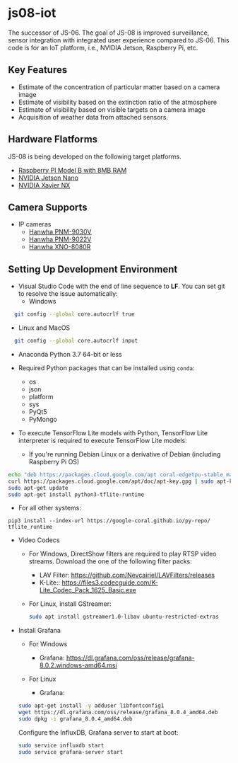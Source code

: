 # js08-iot
The successor of JS-06. The goal of JS-08 is improved surveillance, sensor integration with integrated user experience compared to JS-06. This code is for an IoT platform, i.e., NVIDIA Jetson, Raspberry Pi, etc.

## Key Features
- Estimate of the concentration of particular matter based on a camera image
- Estimate of visibility based on the extinction ratio of the atmosphere
- Estimate of visibility based on visible targets on a camera image
- Acquisition of weather data from attached sensors.

## Hardware Flatforms
JS-08 is being developed on the following target platforms.
- [Raspberry PI Model B with 8MB RAM](https://www.raspberrypi.org/products/raspberry-pi-4-model-b/)
- [NVIDIA Jetson Nano](https://developer.nvidia.com/embedded/jetson-nano-developer-kit)
- [NVIDIA Xavier NX](https://developer.nvidia.com/embedded/jetson-xavier-nx-devkit)

## Camera Supports
- IP cameras
  - [Hanwha PNM-9030V](https://www.hanwha-security.com/en/products/camera/network/multi-sensor/PNM-9030V/overview/)
  - [Hanwha PNM-9022V](https://www.hanwha-security.com/en/products/camera/network/multi-sensor/PNM-9022V/overview/)
  - [Hanwha XNO-8080R](https://www.hanwha-security.com/en/products/camera/network/bullet/XNO-8080R/overview/)

## Setting Up Development Environment
- Visual Studio Code with the end of line sequence to **LF**. You can set git to resolve the issue automatically:
  - Windows
```bash
  git config --global core.autocrlf true
```
  - Linux and MacOS
```bash
  git config --global core.autocrlf input
```

- Anaconda Python 3.7 64-bit or less

- Required Python packages that can be installed using `conda`:
  - os
  - json
  - platform
  - sys
  - PyQt5
  - PyMongo

- To execute TensorFlow Lite models with Python, TensorFlow Lite interpreter is required to execute TensorFlow Lite models:
  - If you're running Debian Linux or a derivative of Debian (including Raspberry Pi OS)
```bash
echo "deb https://packages.cloud.google.com/apt coral-edgetpu-stable main" | sudo tee /etc/apt/sources.list.d/coral-edgetpu.list
curl https://packages.cloud.google.com/apt/doc/apt-key.gpg | sudo apt-key add -
sudo apt-get update
sudo apt-get install python3-tflite-runtime
```
  - For all other systems:
```shell
pip3 install --index-url https://google-coral.github.io/py-repo/ tflite_runtime
```

- Video Codecs
  - For Windows, DirectShow filters are required to play RTSP video streams. Download the one of the following filter packs:
    - LAV Filter: https://github.com/Nevcairiel/LAVFilters/releases
    - K-Lite:: https://files3.codecguide.com/K-Lite_Codec_Pack_1625_Basic.exe

  - For Linux, install GStreamer: 
    ```bash
    sudo apt install gstreamer1.0-libav ubuntu-restricted-extras
    ```

- Install Grafana
  - For Windows
    - Grafana: https://dl.grafana.com/oss/release/grafana-8.0.2.windows-amd64.msi

  - For Linux
    - Grafana:
  ```bash
  sudo apt-get install -y adduser libfontconfig1
  wget https://dl.grafana.com/oss/release/grafana_8.0.4_amd64.deb
  sudo dpkg -i grafana_8.0.4_amd64.deb
  ```

  Configure the InfluxDB, Grafana server to start at boot:
  ```bash
  sudo service influxdb start
  sudo service grafana-server start
  ```

